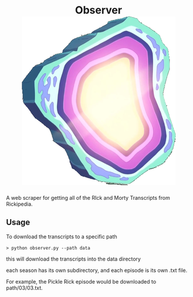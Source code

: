 <h1 align="center">
Observer
<img src="assets/image.png">
</h1>

A web scraper for getting all of the RIck and Morty Transcripts from Rickipedia.

## Usage

To download the transcripts to a specific path

```console
> python observer.py --path data
```

this will download the transcripts into the data directory

each season has its own subdirectory, and each episode is its own .txt file.

For example, the Pickle Rick episode would be downloaded to path/03/03.txt.
